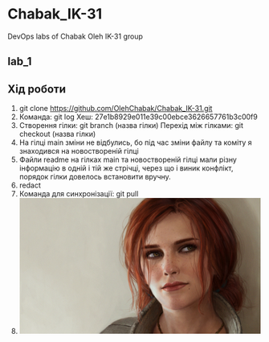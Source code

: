 # Chabak_IK-31  
DevOps labs of Chabak Oleh IK-31 group  
## lab_1  


## Хід роботи  
1. git clone https://github.com/OlehChabak/Chabak_IK-31.git
3. Команда: git log Хеш: 27e1b8929e011e39c00ebce3626657761b3c00f9
4. Створення гілки: git branch (назва гілки) Перехід між гілками: git checkout (назва гілки)
5. На гілці main зміни не відбулись, бо під час зміни файлу та коміту я знаходився на новоствореній гілці
7. Файли readme на гілках main та новоствореній гілці мали різну інформацію в одній і тій же стрічці, через що і виник конфлікт, порядок гілки довелось встановити вручну.
8. redact
9. Команда для синхронізації: git pull
10. ![а где](https://github.com/OlehChabak/Chabak_IK-31/blob/main/lab_1/triss_portrait_wallpaper_by_astoralexander_dbz28mb.jpg "Triss")

